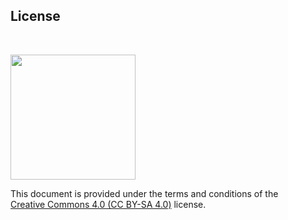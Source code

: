 ## License

<br>

<a href="http://creativecommons.org/licenses/by-sa/4.0/"><img src="figs/logos/cc/cc_by_sa.svg" width="200"></a>

This document is provided under the terms and conditions of the<br />
[Creative Commons 4.0 (CC BY-SA 4.0)](http://creativecommons.org/licenses/by-sa/4.0/)
license.
